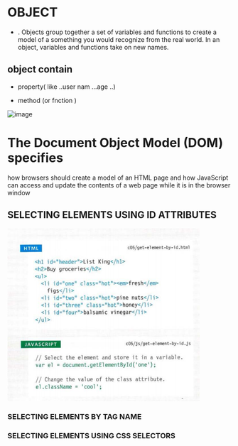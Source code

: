 # OBJECT

* . Objects group together a set of variables and functions to create a model 
of a something you would recognize from the real world. In an object, 
variables and functions take on new names.

## object contain 

*  property( like ..user nam ...age ..)

* method (or fnction )


![image](https://www.javascripttutorial.net/wp-content/uploads/2016/09/Create-Objects-in-JavaScript-Prototype-Pattern.png)




# The Document Object Model (DOM) specifies

how browsers should create a model of an HTML 
page and how JavaScript can access and update the 
contents of a web page while it is in the browser window
## SELECTING ELEMENTS USING ID ATTRIBUTES

![image](PICTURE/red06.PNG)
### SELECTING ELEMENTS BY TAG NAME


### SELECTING ELEMENTS USING CSS SELECTORS


